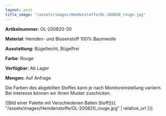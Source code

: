 ```yaml
---
layout: post
title_image: "/assets/images/Hemdenstoffe/OL-200820_rouge.jpg"
---
```


**Artikelnummer:** OL-200820-30

**Material**: Hemden- und Blusenstoff 100% Baumwolle

**Ausstattung:** Bügelleicht, Bügelfrei

**Farbe**:  Rouge

**Verfügbar:** Ab Lager

**Mengen:** Auf Anfrage

Die Farben des abgebilten Stoffes kann je nach Monitoreinstellung variiern. Bei interesse können wir ihnen Muster zuschicken.


![Bild einer Palette mit Verschiedenen Ballen Stoff]({{ "/assets/images/Hemdenstoffe/OL-200820_rouge.jpg" | relative_url }})


